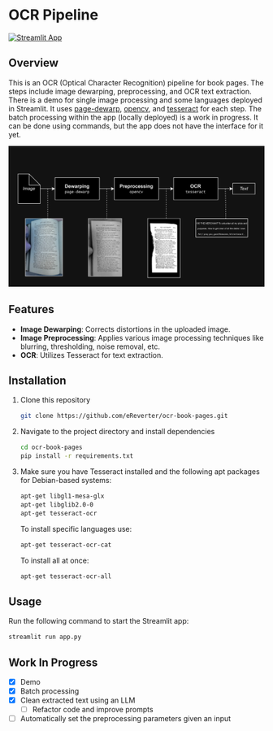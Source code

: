 # OCR Pipeline

[![Streamlit App](https://img.shields.io/badge/Streamlit-App-blue?style=for-the-badge&logo=Streamlit)](https://ocr-book-pages.streamlit.app/)                                        

## Overview

This is an OCR (Optical Character Recognition) pipeline for book pages. The steps include image dewarping, preprocessing, and OCR text extraction. There is a demo for single image processing and some languages deployed in Streamlit. It uses [page-dewarp](https://github.com/lmmx/page-dewarp), [opencv](https://github.com/opencv/opencv), and [tesseract](https://github.com/tesseract-ocr/tesseract) for each step. The batch processing within the app (locally deployed) is a work in progress. It can be done using commands, but the app does not have the interface for it yet.

![Pipeline](https://github.com/eReverter/ocr-book-pages/blob/main/images/pipeline.jpg)

## Features

- **Image Dewarping**: Corrects distortions in the uploaded image.
- **Image Preprocessing**: Applies various image processing techniques like blurring, thresholding, noise removal, etc.
- **OCR**: Utilizes Tesseract for text extraction.

## Installation

1. Clone this repository
    ```bash
    git clone https://github.com/eReverter/ocr-book-pages.git
    ```

2. Navigate to the project directory and install dependencies
    ```bash
    cd ocr-book-pages
    pip install -r requirements.txt
    ```

3. Make sure you have Tesseract installed and the following apt packages for Debian-based systems:

    ```bash
    apt-get libgl1-mesa-glx
    apt-get libglib2.0-0
    apt-get tesseract-ocr
    ```

   To install specific languages use:
   ```bash
   apt-get tesseract-ocr-cat
   ```
   To install all at once:
   ```bash
   apt-get tesseract-ocr-all
   ```
   
## Usage

Run the following command to start the Streamlit app:
```bash
streamlit run app.py
```

## Work In Progress
- [x] Demo
- [x] Batch processing
- [x] Clean extracted text using an LLM
    - [ ] Refactor code and improve prompts
- [ ] Automatically set the preprocessing parameters given an input
